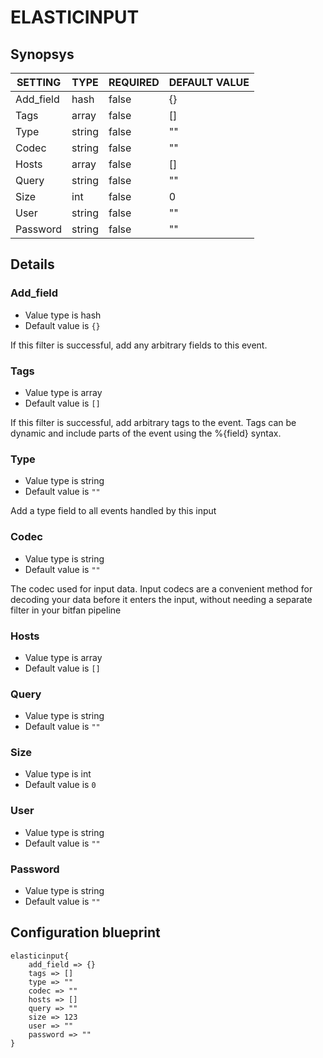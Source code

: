# ELASTICINPUT


## Synopsys


|  SETTING  |  TYPE  | REQUIRED | DEFAULT VALUE |
|-----------|--------|----------|---------------|
| Add_field | hash   | false    | {}            |
| Tags      | array  | false    | []            |
| Type      | string | false    | ""            |
| Codec     | string | false    | ""            |
| Hosts     | array  | false    | []            |
| Query     | string | false    | ""            |
| Size      | int    | false    |             0 |
| User      | string | false    | ""            |
| Password  | string | false    | ""            |


## Details

### Add_field
* Value type is hash
* Default value is `{}`

If this filter is successful, add any arbitrary fields to this event.

### Tags
* Value type is array
* Default value is `[]`

If this filter is successful, add arbitrary tags to the event. Tags can be dynamic
and include parts of the event using the %{field} syntax.

### Type
* Value type is string
* Default value is `""`

Add a type field to all events handled by this input

### Codec
* Value type is string
* Default value is `""`

The codec used for input data. Input codecs are a convenient method for decoding
your data before it enters the input, without needing a separate filter in your bitfan pipeline

### Hosts
* Value type is array
* Default value is `[]`



### Query
* Value type is string
* Default value is `""`



### Size
* Value type is int
* Default value is `0`



### User
* Value type is string
* Default value is `""`



### Password
* Value type is string
* Default value is `""`





## Configuration blueprint

```
elasticinput{
	add_field => {}
	tags => []
	type => ""
	codec => ""
	hosts => []
	query => ""
	size => 123
	user => ""
	password => ""
}
```
